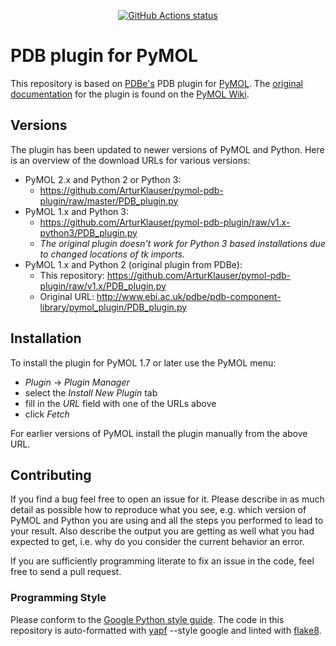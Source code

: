 <p align="center">
  <a href="https://github.com/ArturKlauser/pymol-pdb-plugin/actions">
    <img alt="GitHub Actions status"
         src="https://github.com/ArturKlauser/pymol-pdb-plugin/workflows/PyMOL%20PDB%20Plugin%20CI%20Tests/badge.svg?branch=master&event=push">
  </a>
</p>

# PDB plugin for PyMOL

This repository is based on [PDBe's](https://pdbe.org/) PDB plugin for
[PyMOL](https://pymol.org/). The
[original documentation](https://pymolwiki.org/index.php/PDB_plugin)
for the plugin is found on the
[PyMOL Wiki](https://pymolwiki.org/index.php/PDB_plugin).

## Versions

The plugin has been updated to newer versions of PyMOL and Python. Here is
an overview of the download URLs for various versions:
* PyMOL 2.x and Python 2 or Python 3:
  * https://github.com/ArturKlauser/pymol-pdb-plugin/raw/master/PDB_plugin.py
* PyMOL 1.x and Python 3:
  * https://github.com/ArturKlauser/pymol-pdb-plugin/raw/v1.x-python3/PDB_plugin.py
  * *The original plugin doesn't work for Python 3 based installations due to
changed locations of tk imports.*
* PyMOL 1.x and Python 2 (original plugin from PDBe):
  * This repository: https://github.com/ArturKlauser/pymol-pdb-plugin/raw/v1.x/PDB_plugin.py
  * Original URL: http://www.ebi.ac.uk/pdbe/pdb-component-library/pymol_plugin/PDB_plugin.py

## Installation
To install the plugin for PyMOL 1.7 or later use the PyMOL menu:
  * *Plugin* -> *Plugin Manager*
  * select the *Install New Plugin* tab
  * fill in the *URL* field with one of the URLs above
  * click *Fetch*
  
For earlier versions of PyMOL install the plugin manually from the above URL.

## Contributing
If you find a bug feel free to open an issue for it. Please describe in as
much detail as possible how to reproduce what you see, e.g. which version of
PyMOL and Python you are using and all the steps you performed to lead to
your result. Also describe the output you are getting as well what you had
expected to get, i.e. why do you consider the current behavior an error.

If you are sufficiently programming literate to fix an issue in the code,
feel free to send a pull request.

### Programming Style
Please conform to the
[Google Python style guide](http://google.github.io/styleguide/pyguide.html).
The code in this repository is auto-formatted with
[yapf](https://github.com/google/yapf/) --style google and linted with
[flake8](http://flake8.pycqa.org/).
